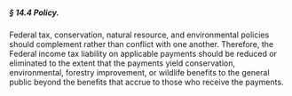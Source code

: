 ##### § 14.4 Policy. #####

Federal tax, conservation, natural resource, and environmental policies should complement rather than conflict with one another. Therefore, the Federal income tax liability on applicable payments should be reduced or eliminated to the extent that the payments yield conservation, environmental, forestry improvement, or wildlife benefits to the general public beyond the benefits that accrue to those who receive the payments.